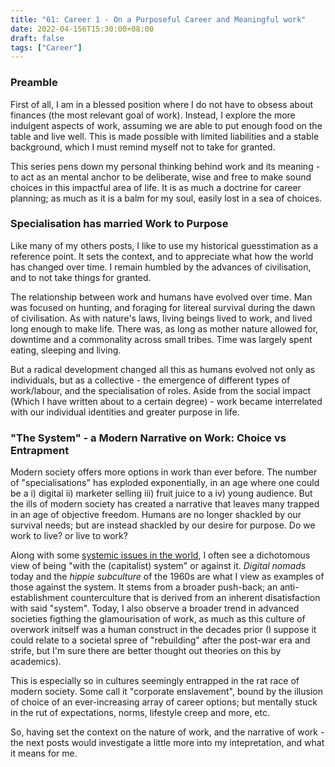 ```yaml
---
title: "61: Career 1 - On a Purposeful Career and Meaningful work"
date: 2022-04-156T15:30:00+08:00
draft: false
tags: ["Career"]
---
```

### Preamble
First of all, I am in a blessed position where I do not have to obsess about finances (the most relevant goal of work). Instead, I explore the more indulgent aspects of work, assuming we are able to put enough food on the table and live well. This is made possible with limited liabilities and a stable background, which I must remind myself not to take for granted. 

This series pens down my personal thinking behind work and its meaning - to act as an mental anchor to be deliberate, wise and free to make sound choices in this impactful area of life. It is as much a doctrine for career planning; as much as it is a balm for my soul, easily lost in a sea of choices.

### Specialisation has married Work to Purpose
Like many of my others posts, I like to use my historical guesstimation as a reference point. It sets the context, and to appreciate what how the world has changed over time. I remain humbled by the advances of civilisation, and to not take things for granted.

The relationship between work and humans have evolved over time. Man was focused on hunting, and foraging for litereal survival during the dawn of civilisation. As with nature's laws, living beings lived to work, and lived long enough to make life. There was, as long as mother nature allowed for, downtime and a commonality across small tribes. Time was largely spent eating, sleeping and living. 

But a radical development changed all this as humans evolved not only as individuals, but as a collective - the emergence of different types of work/labour, and the specialisation of roles. Aside from the social impact (Which I have written about to a certain degree) - work became interrelated with our individual identities and greater purpose in life. 

### "The System" - a Modern Narrative on Work: Choice vs Entrapment
Modern society offers more options in work than ever before. The number of "specialisations" has exploded exponentially, in an age where one could be a i) digital ii) marketer selling iii) fruit juice to a iv) young audience. But the ills of modern society has created a narrative that leaves many trapped in an age of objective freedom. Humans are no longer shackled by our survival needs; but are instead shackled by our desire for purpose. Do we work to live? or live to work?

Along with some [systemic issues in the world](https://www.makwaijun.com/blog/post52/), I often see a dichotomous view of being "with the (capitalist) system" or against it. *Digital nomads* today and the *hippie subculture* of the 1960s are what I view as examples of those against the system. It stems from a broader push-back; an anti-establishment counterculture that is derived from an inherent disatisfaction with said "system". Today, I also observe a broader trend in advanced societies figthing the glamourisation of work, as much as this culture of overwork initself was a human construct in the decades prior (I suppose it could relate to a societal spree of "rebuilding" after the post-war era and strife, but I'm sure there are better thought out theories on this by academics). 

This is especially so in cultures seemingly entrapped in the rat race of modern society. Some call it "corporate enslavement", bound by the illusion of choice of an ever-increasing array of career options; but mentally stuck in the rut of expectations, norms, lifestyle creep and more, etc. 


So, having set the context on the nature of work, and the narrative of work - the next posts would investigate a little more into my intepretation, and what it means for me.





